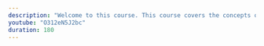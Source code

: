 ```yaml
---
description: "Welcome to this course. This course covers the concepts of scopes and closures in JavaScript in detail. Here's a high level overview of what we'll cover." 
youtube: "O312eN5J2bc" 
duration: 180 
---
```

